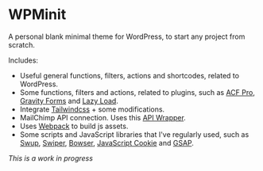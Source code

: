 # WPMinit
A personal blank minimal theme for WordPress, to start any project from scratch.

Includes:
* Useful general functions, filters, actions and shortcodes, related to WordPress.
* Some functions, filters and actions, related to plugins, such as [ACF Pro](https://www.advancedcustomfields.com/pro/), [Gravity Forms](https://www.gravityforms.com/) and [Lazy Load](https://wordpress.org/plugins/rocket-lazy-load/).
* Integrate [Tailwindcss](https://github.com/tailwindlabs/tailwindcss) + some modifications. 
* MailChimp API connection. Uses this [API Wrapper](https://github.com/drewm/mailchimp-api).
* Uses [Webpack](https://github.com/webpack/webpack) to build js assets.
* Some scripts and JavaScript libraries that I've regularly used, such as [Swup](https://github.com/swup/swup), [Swiper](https://github.com/nolimits4web/swiper), [Bowser](https://github.com/lancedikson/bowser/), [JavaScript Cookie](https://github.com/js-cookie/js-cookie) and [GSAP](https://github.com/greensock/GSAP).

*This is a work in progress*